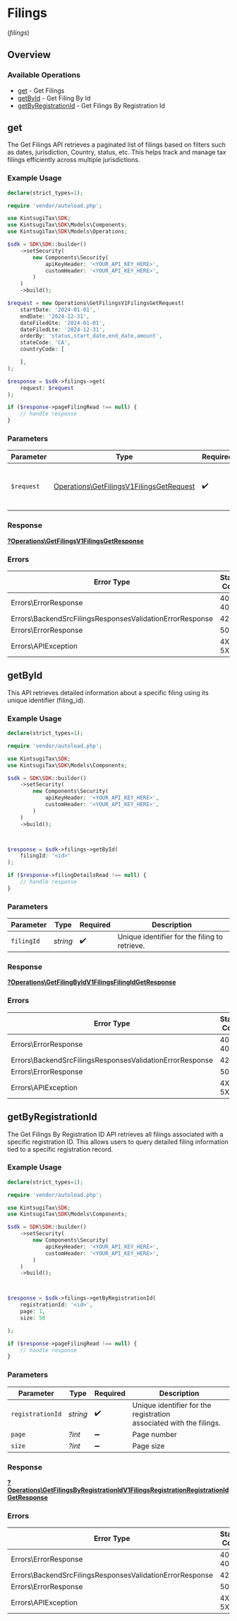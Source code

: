 # Filings
(*filings*)

## Overview

### Available Operations

* [get](#get) - Get Filings
* [getById](#getbyid) - Get Filing By Id
* [getByRegistrationId](#getbyregistrationid) - Get Filings By Registration Id

## get

The Get Filings API retrieves a paginated list of filings based on
    filters such as dates, jurisdiction, Country, status, etc. This helps track
    and manage tax filings efficiently across multiple jurisdictions.

### Example Usage

<!-- UsageSnippet language="php" operationID="get_filings_v1_filings_get" method="get" path="/v1/filings" -->
```php
declare(strict_types=1);

require 'vendor/autoload.php';

use KintsugiTax\SDK;
use KintsugiTax\SDK\Models\Components;
use KintsugiTax\SDK\Models\Operations;

$sdk = SDK\SDK::builder()
    ->setSecurity(
        new Components\Security(
            apiKeyHeader: '<YOUR_API_KEY_HERE>',
            customHeader: '<YOUR_API_KEY_HERE>',
        )
    )
    ->build();

$request = new Operations\GetFilingsV1FilingsGetRequest(
    startDate: '2024-01-01',
    endDate: '2024-12-31',
    dateFiledGte: '2024-01-01',
    dateFiledLte: '2024-12-31',
    orderBy: 'status,start_date,end_date,amount',
    stateCode: 'CA',
    countryCode: [

    ],
);

$response = $sdk->filings->get(
    request: $request
);

if ($response->pageFilingRead !== null) {
    // handle response
}
```

### Parameters

| Parameter                                                                                            | Type                                                                                                 | Required                                                                                             | Description                                                                                          |
| ---------------------------------------------------------------------------------------------------- | ---------------------------------------------------------------------------------------------------- | ---------------------------------------------------------------------------------------------------- | ---------------------------------------------------------------------------------------------------- |
| `$request`                                                                                           | [Operations\GetFilingsV1FilingsGetRequest](../../Models/Operations/GetFilingsV1FilingsGetRequest.md) | :heavy_check_mark:                                                                                   | The request object to use for the request.                                                           |

### Response

**[?Operations\GetFilingsV1FilingsGetResponse](../../Models/Operations/GetFilingsV1FilingsGetResponse.md)**

### Errors

| Error Type                                               | Status Code                                              | Content Type                                             |
| -------------------------------------------------------- | -------------------------------------------------------- | -------------------------------------------------------- |
| Errors\ErrorResponse                                     | 401, 404                                                 | application/json                                         |
| Errors\BackendSrcFilingsResponsesValidationErrorResponse | 422                                                      | application/json                                         |
| Errors\ErrorResponse                                     | 500                                                      | application/json                                         |
| Errors\APIException                                      | 4XX, 5XX                                                 | \*/\*                                                    |

## getById

This API retrieves detailed information about a specific
    filing using its unique identifier (filing_id).

### Example Usage

<!-- UsageSnippet language="php" operationID="get_filing_by_id_v1_filings__filing_id__get" method="get" path="/v1/filings/{filing_id}" -->
```php
declare(strict_types=1);

require 'vendor/autoload.php';

use KintsugiTax\SDK;
use KintsugiTax\SDK\Models\Components;

$sdk = SDK\SDK::builder()
    ->setSecurity(
        new Components\Security(
            apiKeyHeader: '<YOUR_API_KEY_HERE>',
            customHeader: '<YOUR_API_KEY_HERE>',
        )
    )
    ->build();



$response = $sdk->filings->getById(
    filingId: '<id>'
);

if ($response->filingDetailsRead !== null) {
    // handle response
}
```

### Parameters

| Parameter                                     | Type                                          | Required                                      | Description                                   |
| --------------------------------------------- | --------------------------------------------- | --------------------------------------------- | --------------------------------------------- |
| `filingId`                                    | *string*                                      | :heavy_check_mark:                            | Unique identifier for the filing to retrieve. |

### Response

**[?Operations\GetFilingByIdV1FilingsFilingIdGetResponse](../../Models/Operations/GetFilingByIdV1FilingsFilingIdGetResponse.md)**

### Errors

| Error Type                                               | Status Code                                              | Content Type                                             |
| -------------------------------------------------------- | -------------------------------------------------------- | -------------------------------------------------------- |
| Errors\ErrorResponse                                     | 401, 404                                                 | application/json                                         |
| Errors\BackendSrcFilingsResponsesValidationErrorResponse | 422                                                      | application/json                                         |
| Errors\ErrorResponse                                     | 500                                                      | application/json                                         |
| Errors\APIException                                      | 4XX, 5XX                                                 | \*/\*                                                    |

## getByRegistrationId

The Get Filings By Registration ID API
    retrieves all filings
    associated with a specific registration ID. This allows users to query detailed
    filing information tied to
    a specific registration record.

### Example Usage

<!-- UsageSnippet language="php" operationID="get_filings_by_registration_id_v1_filings_registration__registration_id__get" method="get" path="/v1/filings/registration/{registration_id}" -->
```php
declare(strict_types=1);

require 'vendor/autoload.php';

use KintsugiTax\SDK;
use KintsugiTax\SDK\Models\Components;

$sdk = SDK\SDK::builder()
    ->setSecurity(
        new Components\Security(
            apiKeyHeader: '<YOUR_API_KEY_HERE>',
            customHeader: '<YOUR_API_KEY_HERE>',
        )
    )
    ->build();



$response = $sdk->filings->getByRegistrationId(
    registrationId: '<id>',
    page: 1,
    size: 50

);

if ($response->pageFilingRead !== null) {
    // handle response
}
```

### Parameters

| Parameter                                                                   | Type                                                                        | Required                                                                    | Description                                                                 |
| --------------------------------------------------------------------------- | --------------------------------------------------------------------------- | --------------------------------------------------------------------------- | --------------------------------------------------------------------------- |
| `registrationId`                                                            | *string*                                                                    | :heavy_check_mark:                                                          | Unique identifier for the registration<br/>        associated with the filings. |
| `page`                                                                      | *?int*                                                                      | :heavy_minus_sign:                                                          | Page number                                                                 |
| `size`                                                                      | *?int*                                                                      | :heavy_minus_sign:                                                          | Page size                                                                   |

### Response

**[?Operations\GetFilingsByRegistrationIdV1FilingsRegistrationRegistrationIdGetResponse](../../Models/Operations/GetFilingsByRegistrationIdV1FilingsRegistrationRegistrationIdGetResponse.md)**

### Errors

| Error Type                                               | Status Code                                              | Content Type                                             |
| -------------------------------------------------------- | -------------------------------------------------------- | -------------------------------------------------------- |
| Errors\ErrorResponse                                     | 401, 404                                                 | application/json                                         |
| Errors\BackendSrcFilingsResponsesValidationErrorResponse | 422                                                      | application/json                                         |
| Errors\ErrorResponse                                     | 500                                                      | application/json                                         |
| Errors\APIException                                      | 4XX, 5XX                                                 | \*/\*                                                    |